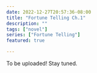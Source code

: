 ```yaml
---
date: 2022-12-27T20:57:36-08:00
title: "Fortune Telling Ch.1"
description: ""
tags: ["novel"]
series: ["Fortune Telling"]
featured: true

---
```


To be uploaded! Stay tuned.